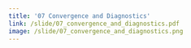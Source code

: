 ```yaml
---
title: '07 Convergence and Diagnostics'
link: /slide/07_convergence_and_diagnostics.pdf
image: /slide/07_convergence_and_diagnostics.png
---
```


